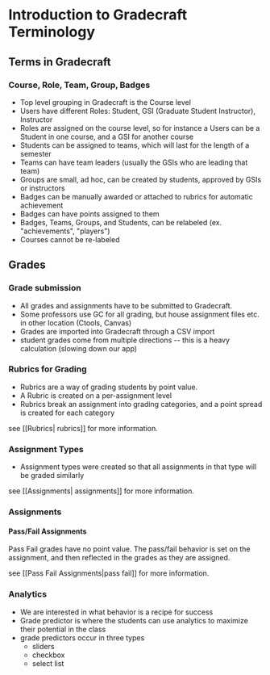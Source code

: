 # Introduction to Gradecraft Terminology

## Terms in Gradecraft

### Course, Role, Team, Group, Badges

  * Top level grouping in Gradecraft is the Course level
  * Users have different Roles: Student, GSI (Graduate Student Instructor), Instructor
  * Roles are assigned on the course level, so for instance a Users can be a Student in one course, and a GSI for another course
  * Students can be assigned to teams, which will last for the length of a semester
  * Teams can have team leaders (usually the GSIs who are leading that team)
  * Groups are small, ad hoc, can be created by students, approved by GSIs or instructors
  * Badges can be manually awarded or attached to rubrics for automatic achievement
  * Badges can have points assigned to them
  * Badges, Teams, Groups, and Students, can be relabeled (ex. "achievements",  "players")
  * Courses cannot be re-labeled

## Grades

### Grade submission

  * All grades and assignments have to be submitted to Gradecraft.
  * Some professors use GC for all grading, but house assignment files etc. in other location (Ctools, Canvas)
  * Grades are imported into Gradecraft through a CSV import
  * student grades come from multiple directions -- this is a heavy calculation (slowing down our app)

### Rubrics for Grading

  * Rubrics are a way of grading students by point value.
  * A Rubric is created on a per-assignment level
  * Rubrics break an assignment into grading categories, and a point spread is created for each category

see [[Rubrics| rubrics]] for more information.

### Assignment Types

  * Assignment types were created so that all assignments in that type will be graded similarly

see [[Assignments| assignments]] for more information.

### Assignments

#### Pass/Fail Assignments

Pass Fail grades have no point value. The pass/fail behavior is set on the assignment, and then reflected in the grades as they are assigned.

see [[Pass Fail Assignments|pass fail]] for more information.

### Analytics

* We are interested in what behavior is a recipe for success
* Grade predictor is where the students can use analytics to maximize their potential in the class
* grade predictors occur in three types
    * sliders
    * checkbox
    * select list
